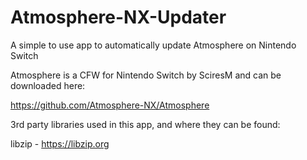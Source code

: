 # Atmosphere-NX-Updater
A simple to use app to automatically update Atmosphere on Nintendo Switch

Atmosphere is a CFW for Nintendo Switch by SciresM and can be downloaded here:

https://github.com/Atmosphere-NX/Atmosphere

3rd party libraries used in this app, and where they can be found:

libzip - https://libzip.org
